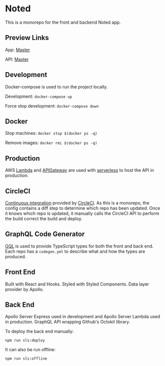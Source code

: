 # Noted

This is a monorepo for the front and backend Noted app.

## Preview Links

App: [Master](http://noted-master.s3-website-eu-west-1.amazonaws.com/)

API: [Master](https://i3t2o6q09i.execute-api.eu-west-1.amazonaws.com/dev/graphql)

## Development

Docker-compose is used to run the project locally.

Development: `docker-compose up`

Force stop development: `docker-compose down`

## Docker

Stop machines: `docker stop $(docker ps -q)`

Remove images: `docker rmi $(docker ps -q)`

## Production

AWS [Lambda](https://aws.amazon.com/lambda/) and [APIGateway](https://aws.amazon.com/api-gateway/) are used with [serverless](https://serverless.com/) to host the API in production. 

## CircleCI

[Continuous integration](https://en.wikipedia.org/wiki/Continuous_integration) provided by [CircleCI](https://circleci.com/). As this is a monorepo, the config contains a diff step to determine which repo has been updated. Once it knows which repo is updated, it manually calls the CircleCI API to perform the build correct the build and deploy.

## GraphQL Code Generator

[GQL](https://github.com/dotansimha/graphql-code-generator) is used to provide TypeScript types for both the front and back end. Each repo has a `codegen.yml` to describe what and how the types are produced.

## Front End

Built with React and Hooks. Styled with Styled Components. Data layer provider by Apollo.

## Back End

Apollo Server Express used in development and Apollo Server Lambda used in production. GraphQL API wrapping Github's Octokit library.

To deploy the back end manually:

`npm run sls:deploy`

It can also be run offline:

`npm run sls:offline`